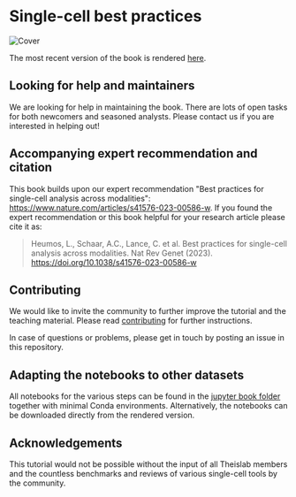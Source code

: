 # Single-cell best practices

![Cover](https://user-images.githubusercontent.com/21954664/217753288-080f727d-a5db-41d3-a439-ea5dbae1d1bc.png)

The most recent version of the book is rendered [here](https://sc-best-practices.org).

## Looking for help and maintainers

We are looking for help in maintaining the book.
There are lots of open tasks for both newcomers and seasoned analysts.
Please contact us if you are interested in helping out!

## Accompanying expert recommendation and citation

This book builds upon our expert recommendation "Best practices for single-cell analysis across modalities": https://www.nature.com/articles/s41576-023-00586-w.
If you found the expert recommendation or this book helpful for your research article please cite it as:

> Heumos, L., Schaar, A.C., Lance, C. et al. Best practices for single-cell analysis across modalities. Nat Rev Genet (2023). https://doi.org/10.1038/s41576-023-00586-w

## Contributing

We would like to invite the community to further improve the tutorial and the teaching material.
Please read [contributing](https://github.com/theislab/single-cell-best-practices/blob/master/CONTRIBUTING.md) for further instructions.

In case of questions or problems, please get in touch by posting an issue in this repository.

## Adapting the notebooks to other datasets

All notebooks for the various steps can be found in the [jupyter book folder](https://github.com/theislab/single-cell-best-practices/blob/master/jupyter-book) together with minimal Conda environments.
Alternatively, the notebooks can be downloaded directly from the rendered version.

## Acknowledgements

This tutorial would not be possible without the input of all Theislab members and the countless benchmarks and reviews of various single-cell tools by the community.

